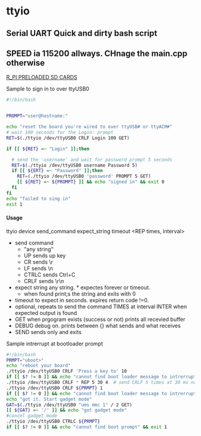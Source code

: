 # ttyio


## Serial UART Quick and dirty bash script
## SPEED ia 115200 allways. CHnage the main.cpp otherwise

[R_PI PRELOADED SD CARDS](https://redypis.org/) 


Sample to sign in to over ttyUSB0


```bash
#!/bin/bash


PROMPT="user@hostname:"

echo "reset the board you're wired to over ttyUSB# or ttyACM#"
# wait 100 seconds for the Login: prompt
RET=$(./ttyio /dev/ttyUSB0 CRLF Login 100 GET) 

if [[ ${RET} =~ "Login" ]];then

  # send the 'username' and wait for password prompt 5 seconds
  RET=$(./ttyio /dev/ttyUSB0 username Password 5)
  if [[ ${ERT} =~ "Password" ]];then
    RET=(./ttyio /dev/ttyUSB0 'password' PROMPT 5 GET)
    [[ ${RET} =~ ${PROMPT} ]] && echo "signed in" && exit 0
  fi
fi
echo "failed to sing in"
exit 1
```

####  Usage

ttyio  device send_command  expect_string timeout <REP times, interval> <GET> <DEBUG> <SEND>
  * send command
    * "any string"
    * UP sends up key
    * CR sends \r
    * LF sends \n
    * CTRLC sends Ctrl+C
    * CRLF sends \r\n
  * expect string  any string. * expectes forever or timeout.
    * when found print;s the string and exits with 0
  * timeout to expect in seconds. expires return code !=0.   
  * <REP TIMES INTER>   optional, repeats to send the command TIMES at interval INTER when expected output is found
  * GET when prgogram exists (success or not) prints all recevied buffer
  * DEBUG  debug on. prints between {} what sends and what receives
  * SEND sends only and exits
  

Sample intrerrupt at bootloader prompt

```bash
#!/bin/bash
PRMPT="uboot>"
echo "reboot your board"
./ttyio /dev/ttyUSB0 CRLF 'Press a key to' 10
if [[ $? != 0 ]] && echo "cannot find boot loader message to intrerrupt the boot" && exit 1
./ttyio /dev/ttyUSB0 CRLF * REP 5 30 4  # send CRLF 5 times at 30 ms no more than 4 seocnds to catch the bootloader prompt 
./ttyio /dev/ttyUSB0 CRLF ${PRMPT} 1
if [[ $? != 0 ]] && echo "cannot find boot loader message to intrerrupt the boot" && exit 1
echo "got it. Start gadget mode"
GAT=$(./ttyio /dev/ttyUSB0 "ums mmc 1" / 2 GET)
[[ ${GAT} =~ '/' ]] && echo "got gadget mode" 
#cancel gadget mode
./ttyio /dev/ttyUSB0 CTRLC ${PRMPT}
if [[ $? != 0 ]] && echo "cannot find boot prompt" && exit 1
```




